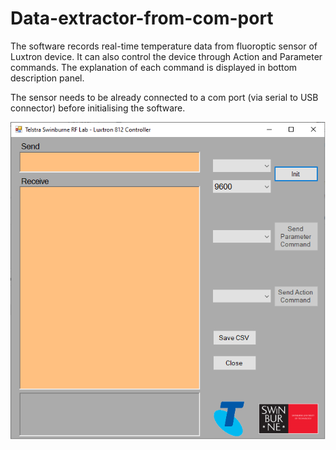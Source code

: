 # Data-extractor-from-com-port

The software records real-time temperature data from fluoroptic sensor of Luxtron device. It can also control the device through Action and Parameter commands. The explanation of each command is displayed in bottom description panel.

The sensor needs to be already connected to a com port (via serial to USB connector) before initialising the software.


![User Interface](https://github.com/alilajevardi/Data-extractor-from-com-port/blob/main/artifacts/UI_image2.png)

